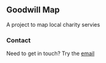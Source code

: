 ## Goodwill Map

A project to map local charity servies

### Contact

Need to get in touch? Try the [email](mailto:hello@goodwillmap.com)
